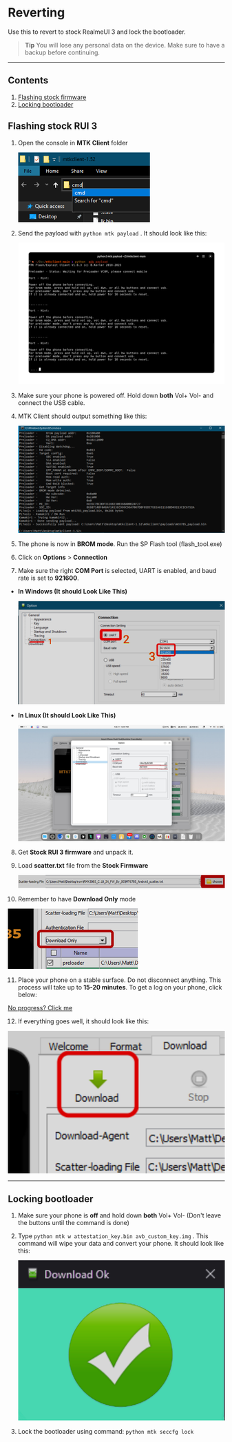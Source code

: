 # Reverting

Use this to revert to stock RealmeUI 3 and lock the bootloader.

> **Tip**
> You will lose any personal data on the device. Make sure to have a backup before continuing.

---

## Contents
1. [Flashing stock firmware](/linux/Reverting.md#flashing-stock-rui-3)
2. [Locking bootloader](/linux/Reverting.md#locking-bootloader)

## Flashing stock RUI 3

1. Open the console in **MTK Client** folder

   ![Image](/images/open_in_cmd.png)

2. Send the payload with `python mtk payload` . It should look like this:

   ![Image](/images/mtk_payload_started.png)

3. Make sure your phone is powered off. Hold down **both** Vol+ Vol- and connect the USB cable.

4. MTK Client should output something like this:

   ![Image](/images/mtk_payload_done.png)

5. The phone is now in **BROM mode**. Run the SP Flash tool (flash_tool.exe)

6. Click on **Options** > **Connection**

7. Make sure the right **COM Port** is selected, UART is enabled, and baud rate is set to **921600**.

- **In Windows (It should Look Like This)**
   <p align="center"><img src="/images/sp_flash_port.png"></p>
- **In Linux (It should Look Like This)**
   <p align="center"><img src="/images/linux_spflash_port.jpg"></p>

8. Get **Stock RUI 3 firmware** and unpack it.

9. Load **scatter.txt** file from the **Stock Firmware**

   ![Image](/images/select_scatter_c.18.png)

10. Remember to have **Download Only** mode

   ![Image](/images/select_download_only.png)

11. Place your phone on a stable surface. Do not disconnect anything. This process will take up to **15-20 minutes**. To get a log on your phone, click below:
   
   [No progress? Click me](#)

12. If everything goes well, it should look like this:

   ![Image](/images/download_button.png)

---

## Locking bootloader

1. Make sure your phone is **off** and hold down **both** Vol+ Vol- (Don't leave the buttons until the command is done)

2. Type `python mtk w attestation_key.bin avb_custom_key.img` . This command will wipe your data and convert your phone. It should look like this:

   ![Image](/images/download_done.png)

3. Lock the bootloader using command: `python mtk seccfg lock`

